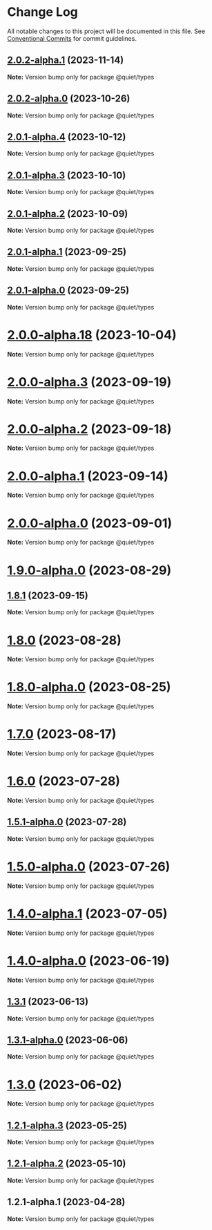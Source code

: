 # Change Log

All notable changes to this project will be documented in this file.
See [Conventional Commits](https://conventionalcommits.org) for commit guidelines.

## [2.0.2-alpha.1](https://github.com/TryQuiet/quiet/compare/@quiet/types@2.0.2-alpha.0...@quiet/types@2.0.2-alpha.1) (2023-11-14)

**Note:** Version bump only for package @quiet/types





## [2.0.2-alpha.0](https://github.com/TryQuiet/quiet/compare/@quiet/types@2.0.1-alpha.4...@quiet/types@2.0.2-alpha.0) (2023-10-26)

**Note:** Version bump only for package @quiet/types





## [2.0.1-alpha.4](https://github.com/TryQuiet/quiet/compare/@quiet/types@2.0.1-alpha.3...@quiet/types@2.0.1-alpha.4) (2023-10-12)

**Note:** Version bump only for package @quiet/types





## [2.0.1-alpha.3](https://github.com/TryQuiet/quiet/compare/@quiet/types@2.0.1-alpha.2...@quiet/types@2.0.1-alpha.3) (2023-10-10)

**Note:** Version bump only for package @quiet/types





## [2.0.1-alpha.2](https://github.com/TryQuiet/quiet/compare/@quiet/types@2.0.1-alpha.1...@quiet/types@2.0.1-alpha.2) (2023-10-09)

**Note:** Version bump only for package @quiet/types





## [2.0.1-alpha.1](https://github.com/TryQuiet/quiet/compare/@quiet/types@2.0.1-alpha.0...@quiet/types@2.0.1-alpha.1) (2023-09-25)

**Note:** Version bump only for package @quiet/types





## [2.0.1-alpha.0](https://github.com/TryQuiet/quiet/compare/@quiet/types@2.0.0-alpha.3...@quiet/types@2.0.1-alpha.0) (2023-09-25)

**Note:** Version bump only for package @quiet/types





# [2.0.0-alpha.18](https://github.com/TryQuiet/quiet/compare/@quiet/types@2.0.0-alpha.3...@quiet/types@2.0.0-alpha.18) (2023-10-04)

**Note:** Version bump only for package @quiet/types





# [2.0.0-alpha.3](https://github.com/TryQuiet/quiet/compare/@quiet/types@2.0.0-alpha.2...@quiet/types@2.0.0-alpha.3) (2023-09-19)

**Note:** Version bump only for package @quiet/types





# [2.0.0-alpha.2](https://github.com/TryQuiet/quiet/compare/@quiet/types@1.8.1...@quiet/types@2.0.0-alpha.2) (2023-09-18)

**Note:** Version bump only for package @quiet/types





# [2.0.0-alpha.1](https://github.com/TryQuiet/quiet/compare/@quiet/types@2.0.0-alpha.0...@quiet/types@2.0.0-alpha.1) (2023-09-14)

**Note:** Version bump only for package @quiet/types





# [2.0.0-alpha.0](https://github.com/TryQuiet/quiet/compare/@quiet/types@1.9.0-alpha.0...@quiet/types@2.0.0-alpha.0) (2023-09-01)

**Note:** Version bump only for package @quiet/types





# [1.9.0-alpha.0](/compare/@quiet/types@1.8.0...@quiet/types@1.9.0-alpha.0) (2023-08-29)
## [1.8.1](https://github.com/TryQuiet/quiet/compare/@quiet/types@1.8.0...@quiet/types@1.8.1) (2023-09-15)

**Note:** Version bump only for package @quiet/types





# [1.8.0](/compare/@quiet/types@1.8.0-alpha.0...@quiet/types@1.8.0) (2023-08-28)

**Note:** Version bump only for package @quiet/types





# [1.8.0-alpha.0](https://github.com/TryQuiet/quiet/compare/@quiet/types@1.7.0...@quiet/types@1.8.0-alpha.0) (2023-08-25)

**Note:** Version bump only for package @quiet/types





# [1.7.0](https://github.com/TryQuiet/quiet/compare/@quiet/types@1.5.1-alpha.0...@quiet/types@1.7.0) (2023-08-17)

**Note:** Version bump only for package @quiet/types





# [1.6.0](https://github.com/TryQuiet/quiet/compare/@quiet/types@1.5.1-alpha.0...@quiet/types@1.6.0) (2023-07-28)

**Note:** Version bump only for package @quiet/types





## [1.5.1-alpha.0](https://github.com/TryQuiet/quiet/compare/@quiet/types@1.5.0-alpha.0...@quiet/types@1.5.1-alpha.0) (2023-07-28)

**Note:** Version bump only for package @quiet/types





# [1.5.0-alpha.0](https://github.com/TryQuiet/quiet/compare/@quiet/types@1.4.0-alpha.1...@quiet/types@1.5.0-alpha.0) (2023-07-26)

**Note:** Version bump only for package @quiet/types





# [1.4.0-alpha.1](https://github.com/TryQuiet/quiet/compare/@quiet/types@1.4.0-alpha.0...@quiet/types@1.4.0-alpha.1) (2023-07-05)

**Note:** Version bump only for package @quiet/types





# [1.4.0-alpha.0](https://github.com/TryQuiet/quiet/compare/@quiet/types@1.3.1...@quiet/types@1.4.0-alpha.0) (2023-06-19)

**Note:** Version bump only for package @quiet/types





## [1.3.1](https://github.com/TryQuiet/quiet/compare/@quiet/types@1.3.1-alpha.0...@quiet/types@1.3.1) (2023-06-13)

**Note:** Version bump only for package @quiet/types





## [1.3.1-alpha.0](https://github.com/TryQuiet/quiet/compare/@quiet/types@1.3.0...@quiet/types@1.3.1-alpha.0) (2023-06-06)

**Note:** Version bump only for package @quiet/types





# [1.3.0](https://github.com/TryQuiet/quiet/compare/@quiet/types@1.2.1-alpha.3...@quiet/types@1.3.0) (2023-06-02)

**Note:** Version bump only for package @quiet/types





## [1.2.1-alpha.3](https://github.com/TryQuiet/quiet/compare/@quiet/types@1.2.1-alpha.2...@quiet/types@1.2.1-alpha.3) (2023-05-25)

**Note:** Version bump only for package @quiet/types





## [1.2.1-alpha.2](https://github.com/TryQuiet/quiet/compare/@quiet/types@1.2.1-alpha.1...@quiet/types@1.2.1-alpha.2) (2023-05-10)

**Note:** Version bump only for package @quiet/types





## 1.2.1-alpha.1 (2023-04-28)

**Note:** Version bump only for package @quiet/types
